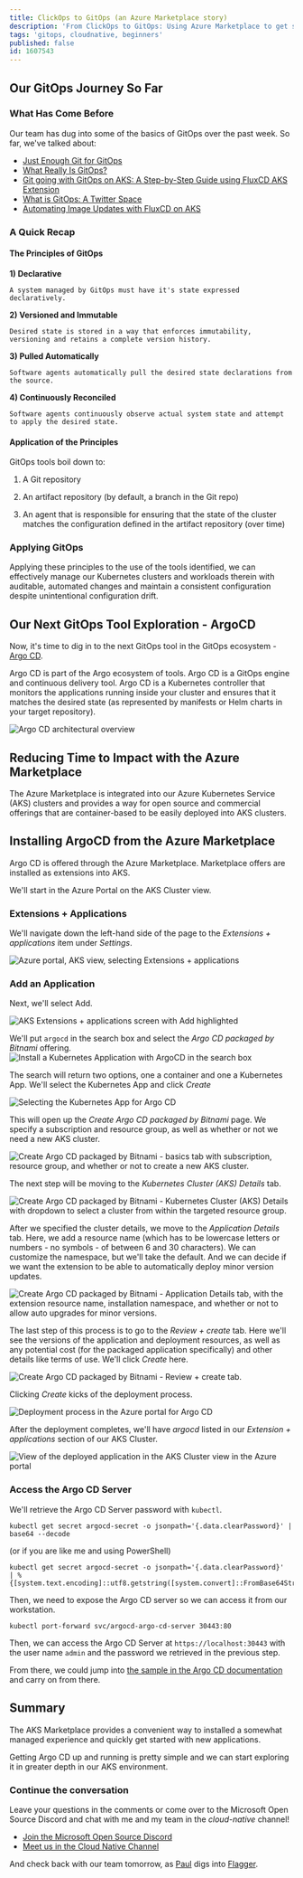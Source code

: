 ```yaml
---
title: ClickOps to GitOps (an Azure Marketplace story)
description: 'From ClickOps to GitOps: Using Azure Marketplace to get started with ArgoCD'
tags: 'gitops, cloudnative, beginners'
published: false
id: 1607543
---
```


## Our GitOps Journey So Far

### What Has Come Before

Our team has dug into some of the basics of GitOps over the past week. So far, we've talked about:

- [Just Enough Git for GitOps](https://aka.ms/cloudnative/JustEnoughGit)
- [What Really Is GitOps?](https://aka.ms/cloudnative/WhatReallyIsGitOps)
- [Git going with GitOps on AKS: A Step-by-Step Guide using FluxCD AKS Extension](https://aka.ms/cloudnative/GitGoingWithGitOps)
- [What is GitOps: A Twitter Space](https://twitter.com/joshduffney/status/1704922340751032647)
- [Automating Image Updates with FluxCD on AKS](https://aka.ms/cloudnative/ImageAutomationWithFluxCD)

### A Quick Recap

#### The Principles of GitOps

**1) Declarative**

    A system managed by GitOps must have it's state expressed declaratively.

**2) Versioned and Immutable**

    Desired state is stored in a way that enforces immutability, versioning and retains a complete version history.

**3) Pulled Automatically**

    Software agents automatically pull the desired state declarations from the source.

**4) Continuously Reconciled**

    Software agents continuously observe actual system state and attempt to apply the desired state.

#### Application of the Principles

GitOps tools boil down to:

1) A Git repository

2) An artifact repository (by default, a branch in the Git repo)

3) An agent that is responsible for ensuring that the state of the cluster matches the configuration defined in the artifact repository (over time)

### Applying GitOps

Applying these principles to the use of the tools identified, we can effectively manage our Kubernetes clusters and workloads therein with auditable, automated changes and maintain a consistent configuration despite unintentional configuration drift.

## Our Next GitOps Tool Exploration - ArgoCD

Now, it's time to dig in to the next GitOps tool in the GitOps ecosystem - [Argo CD](https://argoproj.github.io/cd/).

Argo CD is part of the Argo ecosystem of tools.  Argo CD is a GitOps engine and continuous delivery tool.  Argo CD is a Kubernetes controller that monitors the applications running inside your cluster and ensures that it matches the desired state (as represented by manifests or Helm charts in your target repository).

![Argo CD architectural overview](https://argo-cd.readthedocs.io/en/stable/assets/argocd_architecture.png)


## Reducing Time to Impact with the Azure Marketplace

The Azure Marketplace is integrated into our Azure Kubernetes Service (AKS) clusters and provides a way for open source and commercial offerings that are container-based to be easily deployed into AKS clusters.

## Installing ArgoCD from the Azure Marketplace

Argo CD is offered through the Azure Marketplace.  Marketplace offers are installed as extensions into AKS.

We'll start in the Azure Portal on the AKS Cluster view.

### Extensions + Applications

We'll navigate down the left-hand side of the page to the *Extensions + applications* item under *Settings*.

![Azure portal, AKS view, selecting Extensions + applications](./assets/azure_portal_aks_overview.png) 

### Add an Application

Next, we'll select Add.

![AKS Extensions + applications screen with Add highlighted](./assets/azure_portal_aks_extensions.png)

We'll put `argocd` in the search box and select the *Argo CD packaged by Bitnami* offering.
![Install a Kubernetes Application with ArgoCD in the search box](./assets/azure_portal_aks_install.png)

The search will return two options, one a container and one a Kubernetes App. We'll select the Kubernetes App and click *Create*

![Selecting the Kubernetes App for Argo CD](./assets/azure_portal_aks_install_select.png)

This will open up the *Create Argo CD packaged by Bitnami* page.  We specify a subscription and resource group, as well as whether or not we need a new AKS cluster.

![Create Argo CD packaged by Bitnami - basics tab with subscription, resource group, and whether or not to create a new AKS cluster.](./assets/azure_portal_create_argo_basics.png)

The next step will be moving to the *Kubernetes Cluster (AKS) Details* tab.

![Create Argo CD packaged by Bitnami - Kubernetes Cluster (AKS) Details with dropdown to select a cluster from within the targeted resource group.](./assets/azure_portal_create_argo_cluster.png)

After we specified the cluster details, we move to the *Application Details* tab.  Here, we add a resource name (which has to be lowercase letters or numbers - no symbols - of between 6 and 30 characters).  We can customize the namespace, but we'll take the default. And we can decide if we want the extension to be able to automatically deploy minor version updates.

![Create Argo CD packaged by Bitnami - Application Details tab, with the extension resource name, installation namespace, and whether or not to allow auto upgrades for minor versions.](./assets/azure_portal_create_argo_appdetails.png)

The last step of this process is to go to the *Review + create* tab.  Here we'll see the versions of the application and deployment resources, as well as any potential cost (for the packaged application specifically) and other details like terms of use.  We'll click *Create* here.

![Create Argo CD packaged by Bitnami - Review + create tab.](./assets/azure_portal_create_argo_create.png)

Clicking *Create* kicks of the deployment process.

![Deployment process in the Azure portal for Argo CD](./assets/azure_portal_deploy_argo_progress.png)

After the deployment completes, we'll have *argocd* listed in our *Extension + applications* section of our AKS Cluster.

![View of the deployed application in the AKS Cluster view in the Azure portal](./assets/azure_portal_aks_extensions_installed.png)

### Access the Argo CD Server

We'll retrieve the Argo CD Server password with `kubectl`.

```
kubectl get secret argocd-secret -o jsonpath='{.data.clearPassword}' | base64 --decode
```

(or if you are like me and using PowerShell)

```
kubectl get secret argocd-secret -o jsonpath='{.data.clearPassword}'  | % {[system.text.encoding]::utf8.getstring([system.convert]::FromBase64String($_))}
```

Then, we need to expose the Argo CD server so we can access it from our workstation.

```
kubectl port-forward svc/argocd-argo-cd-server 30443:80
```

Then, we can access the Argo CD Server at `https://localhost:30443` with the user name `admin` and the password we retrieved in the previous step.

From there, we could jump into [the sample in the Argo CD documentation](https://argo-cd.readthedocs.io/en/stable/getting_started/#6-create-an-application-from-a-git-repository) and carry on from there. 

## Summary

The AKS Marketplace provides a convenient way to installed a somewhat managed experience and quickly get started with new applications.

Getting Argo CD up and running is pretty simple and we can start exploring it in greater depth in our AKS environment.

### Continue the conversation

Leave your questions in the comments or come over to the Microsoft Open Source Discord and chat with me and my team in the *cloud-native* channel!

* [Join the Microsoft Open Source Discord](https://aka.ms/cloudnative/JoinOSSDiscord)
* [Meet us in the Cloud Native Channel](https://aka.ms/cloudnative/JoinOSSDiscord)

And check back with our team tomorrow, as [Paul](https://dev.to/pauldotyu) digs into [Flagger](https://fluxcd.io/flagger/).